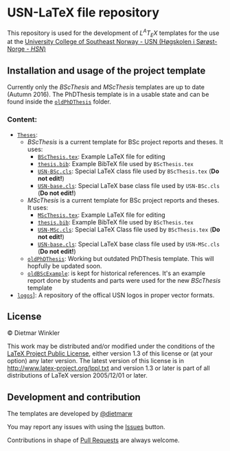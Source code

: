 # USN-LaTeX file repository
This repository is used for the development of *L<sup>A</sup>T<sub>E</sub>X* templates for the use at the
[University College of Southeast Norway - USN (Høgskolen i Sørøst-Norge - *HSN*)](http://www.usn.no)

## Installation and usage of the project template
Currently only the *BScThesis* and *MScThesis* templates are up to date (Autumn 2016).
The PhDThesis template is in a usable state and can be found
inside the [`oldPhDThesis`](Theses/oldPhDThesis) folder.

### Content:
* [`Theses`](Theses):
  * *BScThesis* is a current template for BSc project reports and theses. It uses:
    * [`BScThesis.tex`](Theses/BScThesis.tex): Example LaTeX file for editing
    * [`thesis.bib`](Theses/thesis.bib): Example BibTeX file used by `BScThesis.tex`
    * [`USN-BSc.cls`](Theses/USN-BSc.cls): Special LaTeX class file used by `BScThesis.tex` (**Do not edit!**)
    * [`USN-base.cls`](Theses/USN-base.cls): Special LaTeX base class file used by `USN-BSc.cls` (**Do not edit!**)
  * *MScThesis* is a current template for BSc project reports and theses. It uses:
    * [`MScThesis.tex`](Theses/MScThesis.tex): Example LaTeX file for editing
    * [`thesis.bib`](Theses/thesis.bib): Example BibTeX file used by `BScThesis.tex`
    * [`USN-MSc.cls`](Theses/USN-MSc.cls): Special LaTeX Class file used by `BScThesis.tex` (**Do not edit!**)
    * [`USN-base.cls`](Theses/USN-base.cls): Special LaTeX base class file used by `USN-MSc.cls` (**Do not edit!**)
  * [`oldPhDThesis`](Theses/oldPhDThesis): Working but outdated PhDThesis template. This will hopfully be updated soon.
  * [`oldBScExample`](Theses/oldBScExample): is kept for historical references. It's an example report done by students and parts were used for the new *BScThesis* template
* [`logos`](logos)]: A repository of the offical USN logos in proper vector formats.

## License

&copy; Dietmar Winkler

This work may be distributed and/or modified under the
conditions of the [LaTeX Project Public License](LICENSE), either version 1.3
of this license or (at your option) any later version.
The latest version of this license is in
http://www.latex-project.org/lppl.txt
and version 1.3 or later is part of all distributions of LaTeX
version 2005/12/01 or later.

## Development and contribution
The templates are developed by [@dietmarw](https://github.com/dietmarw)

You may report any issues with using the [Issues](../../issues) button.

Contributions in shape of [Pull Requests](../../pulls) are always welcome.

